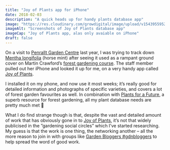 ```yaml
---
title: "Joy of Plants app for iPhone"
date: 2018-02-03
description: "A quick heads up for handy plants database app"
image: "https://res.cloudinary.com/growdigital/image/upload/v1543955952/joy-of-plants-39354215564.png"
imageAlt: "Screenshots of Joy of Plants database app"
imageCap: "Joy of Plants app, alas only avaiable on iPhone"
draft: false
---
```


On a visit to [Penrallt Garden Centre](http://penralltnursery.co.uk) last year, I was trying to track down [Mentha longifolia](http://www.pfaf.org/user/Plant.aspx?LatinName=mentha+longifolia) (horse mint) after seeing it used as a rampant ground cover on Martin Crawford’s [forest gardening course](https://www.agroforestry.co.uk/product/forest-gardening-food-forests-design-course/). The staff member pulled out her iPhone and looked it up for me, on a very handy app called [Joy of Plants](https://joyofplants.com/iphone.php).

I installed it on my phone, and now use it most weeks; it’s really good for detailed information and photographs of specific varieties, and covers a lot of forest garden favourites as well. In combination with [Plants for a Future](http://www.pfaf.org/user/Default.aspx), a superb resource for forest gardening, all my plant database needs are pretty much met 🙂

What I do find strange though is that, despite the vast and detailed amount of work that has obviously gone in to [Joy of Plants](https://joyofplants.com/), it’s not that widely publicised in the ”gardening social circles” which I’ve started researching. My guess is that the work is one thing, the networking another – all the more reason to join in with groups like [Garden Bloggers #gdnbloggers](https://www.facebook.com/groups/gdnbloggers/) to help spread the word of good work.
